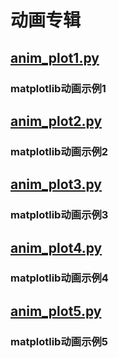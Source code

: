 # 动画专辑

## [anim_plot1.py](anim_plot1.py)
### matplotlib动画示例1

## [anim_plot2.py](anim_plot2.py)
### matplotlib动画示例2

## [anim_plot3.py](anim_plot3.py)
### matplotlib动画示例3

## [anim_plot4.py](anim_plot4.py)
### matplotlib动画示例4

## [anim_plot5.py](anim_plot5.py)
### matplotlib动画示例5
